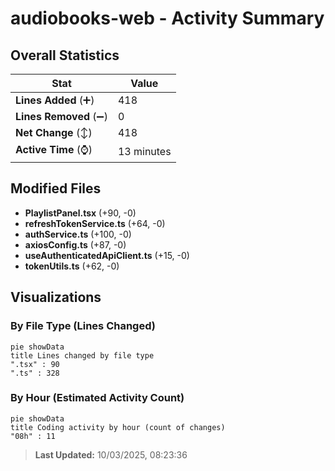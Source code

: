 # audiobooks-web - Activity Summary 

## Overall Statistics

| Stat                   | Value                                                             |
| ---------------------- | ----------------------------------------------------------------- |
| **Lines Added** (➕)   | 418                                          |
| **Lines Removed** (➖) | 0                                        |
| **Net Change** (↕)    | 418                |
| **Active Time** (⌚)   | 13 minutes |


## Modified Files
- **PlaylistPanel.tsx** (+90, -0)
- **refreshTokenService.ts** (+64, -0)
- **authService.ts** (+100, -0)
- **axiosConfig.ts** (+87, -0)
- **useAuthenticatedApiClient.ts** (+15, -0)
- **tokenUtils.ts** (+62, -0)

## Visualizations

### By File Type (Lines Changed)

```mermaid
pie showData
title Lines changed by file type
".tsx" : 90
".ts" : 328
```

### By Hour (Estimated Activity Count)

```mermaid
pie showData
title Coding activity by hour (count of changes)
"08h" : 11
```


> **Last Updated:** 10/03/2025, 08:23:36